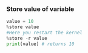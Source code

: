 ### Store value of variable
```python
value = 10
%store value
#Here you restart the kernel
%store -r value
print(value) # returns 10
```